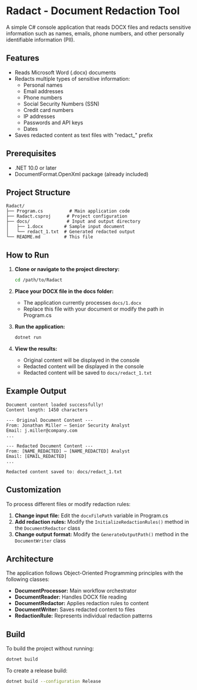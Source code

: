 # Radact - Document Redaction Tool

A simple C# console application that reads DOCX files and redacts sensitive information such as names, emails, phone numbers, and other personally identifiable information (PII).

## Features

- Reads Microsoft Word (.docx) documents
- Redacts multiple types of sensitive information:
  - Personal names
  - Email addresses
  - Phone numbers
  - Social Security Numbers (SSN)
  - Credit card numbers
  - IP addresses
  - Passwords and API keys
  - Dates
- Saves redacted content as text files with "redact_" prefix

## Prerequisites

- .NET 10.0 or later
- DocumentFormat.OpenXml package (already included)

## Project Structure

```
Radact/
├── Program.cs          # Main application code
├── Radact.csproj      # Project configuration
├── docs/              # Input and output directory
│   ├── 1.docx        # Sample input document
│   └── redact_1.txt  # Generated redacted output
└── README.md         # This file
```

## How to Run

1. **Clone or navigate to the project directory:**
   ```bash
   cd /path/to/Radact
   ```

2. **Place your DOCX file in the docs folder:**
   - The application currently processes `docs/1.docx`
   - Replace this file with your document or modify the path in Program.cs

3. **Run the application:**
   ```bash
   dotnet run
   ```

4. **View the results:**
   - Original content will be displayed in the console
   - Redacted content will be displayed in the console
   - Redacted content will be saved to `docs/redact_1.txt`

## Example Output

```
Document content loaded successfully!
Content length: 1450 characters

--- Original Document Content ---
From: Jonathan Miller – Senior Security Analyst
Email: j.miller@company.com
...

--- Redacted Document Content ---
From: [NAME_REDACTED] – [NAME_REDACTED] Analyst
Email: [EMAIL_REDACTED]
...

Redacted content saved to: docs/redact_1.txt
```

## Customization

To process different files or modify redaction rules:

1. **Change input file:** Edit the `docxFilePath` variable in Program.cs
2. **Add redaction rules:** Modify the `InitializeRedactionRules()` method in the `DocumentRedactor` class
3. **Change output format:** Modify the `GenerateOutputPath()` method in the `DocumentWriter` class

## Architecture

The application follows Object-Oriented Programming principles with the following classes:

- **DocumentProcessor:** Main workflow orchestrator
- **DocumentReader:** Handles DOCX file reading
- **DocumentRedactor:** Applies redaction rules to content
- **DocumentWriter:** Saves redacted content to files
- **RedactionRule:** Represents individual redaction patterns

## Build

To build the project without running:

```bash
dotnet build
```

To create a release build:

```bash
dotnet build --configuration Release
```
